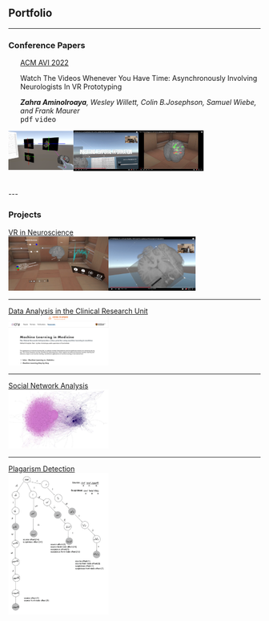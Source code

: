 
## Portfolio

---
### Conference Papers
  <div>
  <span><ul style="list-style: none;">
   <li><li><u>ACM AVI 2022</u></li>
   <li><p>Watch The Videos Whenever You Have Time: Asynchronously Involving Neurologists In VR Prototyping</p></li></li>
   <li><i><b>Zahra Aminolroaya</b>, Wesley Willett, Colin B.Josephson, Samuel Wiebe, and Frank Maurer</i></li>
   <li><kbd>pdf</kbd>
   <kbd>video</kbd></li>
  </ul></span>
  <span><img src="images/1.png" width=130 height=80/><img src="images/2.png" width=130/><img src="images/3.png"  width=130/></span>
  </div>
<br>
<br>
---

### Projects
[VR in Neuroscience](/sample_page)
<br>
<img src="images/EPES1.PNG" width=200/><img src="images/EPES2.png" width=174/>

---
[Data Analysis in the Clinical Research Unit](/pdf/sample_presentation.pdf)
<br>
<img src="images/CRU1.png" width=200/>

---
[Social Network Analysis](/pdf/sample_presentation.pdf)
<br>
<img src="images/SNA.png" width=200/>

---
[Plagarism Detection](/pdf/sample_presentation.pdf)
<br>
<img src="images/plag.png" width=200/>


